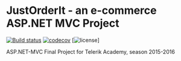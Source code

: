 # JustOrderIt - an e-commerce ASP.NET MVC Project

[![Build status](https://ci.appveyor.com/api/projects/status/3pebesusknx35m7n/branch/tests?svg=true)](https://ci.appveyor.com/project/mpenchev86/JustOrderIt/branch/tests)
[![codecov](https://codecov.io/gh/mpenchev86/JustOrderIt/branch/tests/graph/badge.svg)](https://codecov.io/gh/mpenchev86/JustOrderIt)
[![license](https://img.shields.io/github/license/mashape/apistatus.svg)]

ASP.NET-MVC Final Project for Telerik Academy, season 2015-2016
